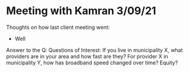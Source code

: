 # Meeting with Kamran 3/09/21

Thoughts on how last client meeting went:
- Well

Answer to the Q:
Questions of Interest:
If you live in municipality X, what providers are in your area and how fast are they?
For provider X in municipality Y, how has broadband speed changed over time?
Equity?